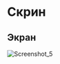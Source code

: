 <h1> Скрин </h1>

## Экран

![Screenshot_5](https://github.com/D3nov3l/Android/assets/144843309/9314d6d4-ff46-4c8b-9dce-02f41d14d712)
